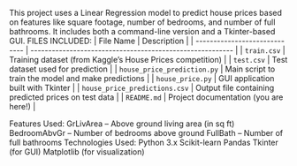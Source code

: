 This project uses a Linear Regression model to predict house prices based on features like square footage, number of bedrooms, and number of full bathrooms. It includes both a command-line version and a Tkinter-based GUI.
FILES INCLUDED:
| File Name                     | Description                                               |
| ----------------------------- | --------------------------------------------------------- |
| `train.csv`                   | Training dataset (from Kaggle’s House Prices competition) |
| `test.csv`                    | Test dataset used for prediction                          |
| `house_price_prediction.py`   | Main script to train the model and make predictions       |
| `house_price.py`              | GUI application built with Tkinter                        |
| `house_price_predictions.csv` | Output file containing predicted prices on test data      |
| `README.md`                   | Project documentation (you are here!)                     |

Features Used:
GrLivArea – Above ground living area (in sq ft)
BedroomAbvGr – Number of bedrooms above ground
FullBath – Number of full bathrooms
Technologies Used:
Python 3.x
Scikit-learn
Pandas
Tkinter (for GUI)
Matplotlib (for visualization)
